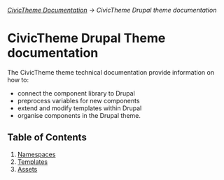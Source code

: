 _[CivicTheme Documentation](../README.md) &#8594; CivicTheme Drupal theme documentation_
# CivicTheme Drupal Theme documentation

The CivicTheme theme technical documentation provide information on how to:
- connect the component library to Drupal
- preprocess variables for new components
- extend and modify templates within Drupal
- organise components in the Drupal theme.

## Table of Contents

1. [Namespaces](namespaces.md)
2. [Templates](templates.md)
3. [Assets](assets.md)
